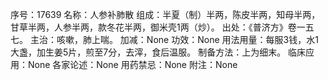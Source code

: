 序号：17639
名称：人参补肺散
组成：半夏（制）半两，陈皮半两，知母半两，甘草半两，人参半两，款冬花半两，御米壳1两（炒）。
出处：《普济方》卷一五七。
主治：咳嗽，肺上喘。
加减：None
功效：None
用法用量：每服3钱，水1大盏，加生姜5片，煎至7分，去滓，食后温服。
制备方法：上为细末。
临床应用：None
各家论述：None
用药禁忌：None
附注：None
